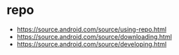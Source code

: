 
# repo
- https://source.android.com/source/using-repo.html
- https://source.android.com/source/downloading.html
- https://source.android.com/source/developing.html

